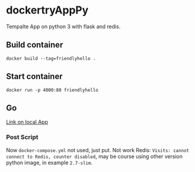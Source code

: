 # dockertryAppPy

Tempalte App on python 3 with flask and redis.

## Build container

`docker build --tag=friendlyhello .`

## Start container

`docker run -p 4000:80 friendlyhello`

## Go

[Link on local App](http://localhost:4000/)

### Post Script

Now `docker-compose.yml` not used, just put.
Not work Redis: `Visits: cannot connect to Redis, counter disabled`, may be course using other version python image, in example `2.7-slim`.
